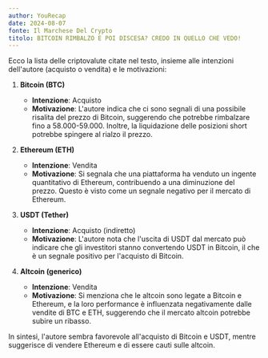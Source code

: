 ```yaml
---
author: YouRecap
date: 2024-08-07
fonte: Il Marchese Del Crypto
titolo: BITCOIN RIMBALZO E POI DISCESA? CREDO IN QUELLO CHE VEDO!
---
```


Ecco la lista delle criptovalute citate nel testo, insieme alle intenzioni dell'autore (acquisto o vendita) e le motivazioni:

1. **Bitcoin (BTC)**
   - **Intenzione**: Acquisto
   - **Motivazione**: L'autore indica che ci sono segnali di una possibile risalita del prezzo di Bitcoin, suggerendo che potrebbe rimbalzare fino a 58.000-59.000. Inoltre, la liquidazione delle posizioni short potrebbe spingere al rialzo il prezzo.

2. **Ethereum (ETH)**
   - **Intenzione**: Vendita
   - **Motivazione**: Si segnala che una piattaforma ha venduto un ingente quantitativo di Ethereum, contribuendo a una diminuzione del prezzo. Questo è visto come un segnale negativo per il mercato di Ethereum.

3. **USDT (Tether)**
   - **Intenzione**: Acquisto (indiretto)
   - **Motivazione**: L'autore nota che l'uscita di USDT dal mercato può indicare che gli investitori stanno convertendo USDT in Bitcoin, il che è un segnale positivo per l'acquisto di Bitcoin.

4. **Altcoin (generico)**
   - **Intenzione**: Vendita
   - **Motivazione**: Si menziona che le altcoin sono legate a Bitcoin e Ethereum, e la loro performance è influenzata negativamente dalle vendite di BTC e ETH, suggerendo che il mercato altcoin potrebbe subire un ribasso.

In sintesi, l'autore sembra favorevole all'acquisto di Bitcoin e USDT, mentre suggerisce di vendere Ethereum e di essere cauti sulle altcoin.
